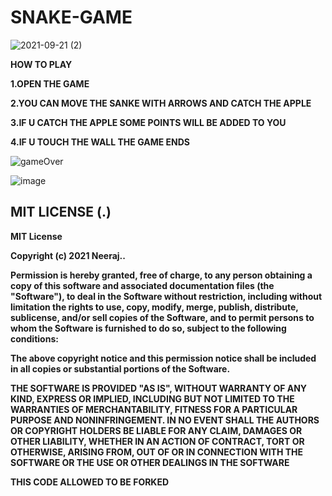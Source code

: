 # SNAKE-GAME 

![2021-09-21 (2)](https://user-images.githubusercontent.com/76809680/134150602-1b3e0617-be90-4149-9850-0b46924d8895.png)


**HOW TO PLAY**

**1.OPEN THE GAME**

**2.YOU CAN MOVE THE SANKE WITH ARROWS AND CATCH THE APPLE**

**3.IF U CATCH THE APPLE SOME POINTS WILL BE ADDED TO YOU**

**4.IF U TOUCH THE WALL THE GAME ENDS**



![gameOver](https://user-images.githubusercontent.com/76809680/134149610-3acce5bd-f85f-4dae-8374-a6c1d198b18c.png)

![image](https://user-images.githubusercontent.com/76809680/134151311-702607fa-af41-4080-b34b-5b3d2ac09390.png)


## MIT LICENSE (.) 

**MIT License**

**Copyright (c) 2021 Neeraj..**

**Permission is hereby granted, free of charge, to any person obtaining a copy
of this software and associated documentation files (the "Software"), to deal
in the Software without restriction, including without limitation the rights
to use, copy, modify, merge, publish, distribute, sublicense, and/or sell
copies of the Software, and to permit persons to whom the Software is
furnished to do so, subject to the following conditions:**

**The above copyright notice and this permission notice shall be included in all
copies or substantial portions of the Software.**

**THE SOFTWARE IS PROVIDED "AS IS", WITHOUT WARRANTY OF ANY KIND, EXPRESS OR
IMPLIED, INCLUDING BUT NOT LIMITED TO THE WARRANTIES OF MERCHANTABILITY,
FITNESS FOR A PARTICULAR PURPOSE AND NONINFRINGEMENT. IN NO EVENT SHALL THE
AUTHORS OR COPYRIGHT HOLDERS BE LIABLE FOR ANY CLAIM, DAMAGES OR OTHER
LIABILITY, WHETHER IN AN ACTION OF CONTRACT, TORT OR OTHERWISE, ARISING FROM,
OUT OF OR IN CONNECTION WITH THE SOFTWARE OR THE USE OR OTHER DEALINGS IN THE
SOFTWARE**

**THIS CODE ALLOWED TO BE FORKED**
